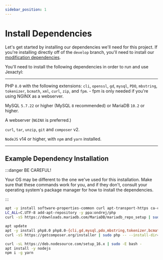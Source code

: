 ```yaml
---
sidebar_position: 1
---
```


# Install Dependencies

Let's get started by installing our dependencies we'll need for this project.
If you're installing directly off of the `develop` branch, you'll need to install our [modification dependencies](http://localhost:3000/modification/dependencies).

You'll need to install the following dependencies in order to run and use Jexactyl:
***
PHP `8.0` with the following extensions: `cli`, `openssl`, `gd`, `mysql`, `PDO`, `mbstring`, `tokenizer`, `bcmath`, `xml`, `curl`, `zip`, and `fpm`. - fpm is only needed if you're using NGINX as a webserver.

MySQL `5.7.22` or higher (MySQL `8` recommended) or MariaDB `10.2` or higher.

A webserver (`NGINX` is preferred.)

`curl`, `tar`, `unzip`, `git` and `composer` v2.

`NodeJS` v14 or higher, with `npm` and `yarn` installed.
***

## Example Dependency Installation

:::danger BE CAREFUL!

Your OS may be different to the one we've used for this installation.
Make sure that these commands work for you, and if they don't, consult
your operating system's package manager for how to install the dependencies.

:::

```bash
apt -y install software-properties-common curl apt-transport-https ca-certificates gnupg
LC_ALL=C.UTF-8 add-apt-repository -y ppa:ondrej/php
curl -sS https://downloads.mariadb.com/MariaDB/mariadb_repo_setup | sudo bash

apt update
apt -y install php8.0 php8.0-{cli,gd,mysql,pdo,mbstring,tokenizer,bcmath,xml,fpm,curl,zip} mariadb-server nginx tar unzip git
curl -sS https://getcomposer.org/installer | sudo php -- --install-dir=/usr/local/bin --filename=composer

curl -sL https://deb.nodesource.com/setup_16.x | sudo -E bash -
apt install -y nodejs
npm i -g yarn
```

